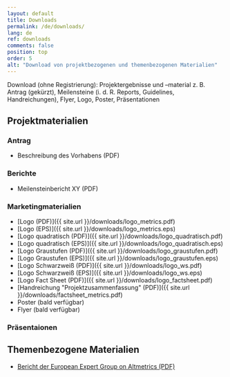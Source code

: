 ```yaml
---
layout: default
title: Downloads
permalink: /de/downloads/
lang: de
ref: downloads
comments: false
position: top
order: 5
alt: "Download von projektbezogenen und themenbezogenen Materialien"
---
```

Download (ohne Registrierung): Projektergebnisse und –material z. B. Antrag (gekürzt), Meilensteine (i. d. R. Reports, Guidelines, Handreichungen), Flyer, Logo, Poster, Präsentationen

## Projektmaterialien  

### Antrag  
* Beschreibung des Vorhabens (PDF)   

### Berichte  
* Meilensteinbericht XY (PDF)  

### Marketingmaterialien  
* [Logo (PDF)]({{ site.url }}/downloads/logo_metrics.pdf)  
* [Logo (EPS)]({{ site.url }}/downloads/logo_metrics.eps)  
* [Logo quadratisch (PDF)]({{ site.url }}/downloads/logo_quadratisch.pdf)  
* [Logo quadratisch (EPS)]({{ site.url }}/downloads/logo_quadratisch.eps)  
* [Logo Graustufen (PDF)]({{ site.url }}/downloads/logo_graustufen.pdf)  
* [Logo Graustufen (EPS)]({{ site.url }}/downloads/logo_graustufen.eps)  
* [Logo Schwarzweiß (PDF)]({{ site.url }}/downloads/logo_ws.pdf)  
* [Logo Schwarzweiß (EPS)]({{ site.url }}/downloads/logo_ws.eps)  
* [Logo Fact Sheet (PDF)]({{ site.url }}/downloads/logo_factsheet.pdf)   
* [Handreichung "Projektzusammenfassung" (PDF)]({{ site.url }}/downloads/factsheet_metrics.pdf)  
* Poster (bald verfügbar)  
* Flyer (bald verfügbar)

### Präsentaionen  

## Themenbezogene Materialien
* [Bericht der European Expert Group on Altmetrics (PDF)](https://ec.europa.eu/research/openscience/pdf/report.pdf#view=fit&pagemode=none)
